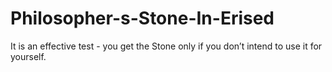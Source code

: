 # Philosopher-s-Stone-In-Erised
It is an effective test - you get the Stone only if you don’t intend to use it for yourself.
